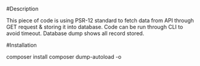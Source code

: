#Description

This piece of code is using PSR-12 standard to fetch data from API through GET request & storing it into database. Code can be run through CLI to avoid timeout. Database dump shows all record stored.

#Installation

composer install
composer dump-autoload -o
